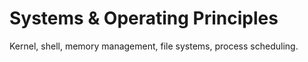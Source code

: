# Systems & Operating Principles

Kernel, shell, memory management, file systems, process scheduling.